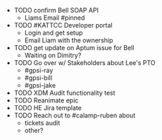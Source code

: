 - TODO confirm Bell SOAP API
	- Liams Email #pinned
- TODO #KATTCC Developer portal
	- Login and get setup
	- Email Liam with the ownership
- TODO get update on Aptum issue for Bell
	- Waiting on Dimitry?
- TODO Go over w/ Stakeholders about Lee's PTO
	- #gpsi-ray
	- #gpsi-bill
	- #gpsi-jake
- TODO XDM Audit functionality test
- TODO Reanimate epic
- TODO HE Jira template
- TODO Reach out to #calamp-ruben about
	- tickets audit
	- other?